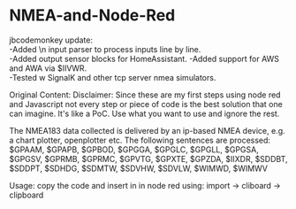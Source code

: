 # NMEA-and-Node-Red

jbcodemonkey update:  
-Added \n input parser to process inputs line by line.  
-Added output sensor blocks for HomeAssistant.
-Added support for AWS and AWA via $IIVWR.  
-Tested w SignalK and other tcp server nmea simulators.

Original Content:
Disclaimer: Since these are my first steps using node red and Javascript not every step or piece of code is the best solution that one can imagine. It's like a PoC. Use what you want to use and ignore the rest.

The NMEA183 data collected is delivered by an ip-based NMEA device, e.g. a chart plotter, openplotter etc.
The following sentences are processed:  $GPAAM, $GPAPB, $GPBOD, $GPGGA, $GPGLC, $GPGLL, $GPGSA, $GPGSV, $GPRMB, 
$GPRMC, $GPVTG, $GPXTE, $GPZDA, $IIXDR, $SDDBT, $SDDPT, $SDHDG, $SDMTW, $SDVHW, $SDVLW, $WIMWD, $WIMWV

Usage: copy the code and insert in in node red using: import -> cliboard -> clipboard
  
